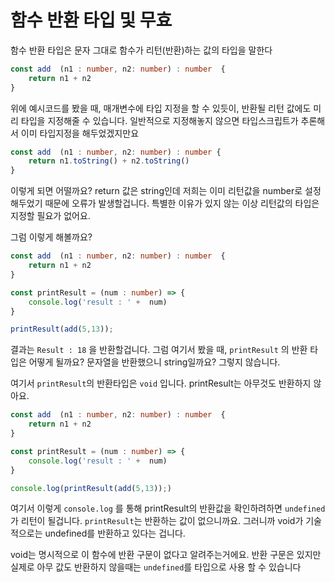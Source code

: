 # 함수 반환 타입 및 무효

함수 반환 타입은 문자 그대로 함수가 리턴(반환)하는 값의 타입을 말한다

```ts
const add  (n1 : number, n2: number) : number  {
    return n1 + n2
}
```

위에 예시코드를 봤을 때, 매개변수에 타입 지정을 할 수 있듯이, 반환될 리턴 값에도 미리 타입을 지정해줄 수 있습니다. 일반적으로 지정해놓지 않으면 타입스크립트가 추론해서 이미 타입지정을 해두었겠지만요

```ts
const add  (n1 : number, n2: number) : number {
    return n1.toString() + n2.toString()
}
```

이렇게 되면 어떨까요? return 값은 string인데 저희는 이미 리턴값을 number로 설정해두었기 때문에 오류가 발생할겁니다.
특별한 이유가 있지 않는 이상 리턴값의 타입은 지정할 필요가 없어요.

그럼 이렇게 해볼까요?

```ts
const add  (n1 : number, n2: number) : number  {
    return n1 + n2
}

const printResult = (num : number) => {
    console.log('result : ' +  num)
}

printResult(add(5,13));

```

결과는 `Result : 18` 을 반환할겁니다. 그럼 여기서 봤을 때, `printResult` 의 반환 타입은 어떻게 될까요? 문자열을 반환했으니 string일까요? 그렇지 않습니다.

여기서 `printResult`의 반환타입은 `void` 입니다.
printResult는 아무것도 반환하지 않아요.

```ts
const add  (n1 : number, n2: number) : number  {
    return n1 + n2
}

const printResult = (num : number) => {
    console.log('result : ' +  num)
}

console.log(printResult(add(5,13));)

```

여기서 이렇게 `console.log` 를 통해 printResult의 반환값을 확인하려하면 `undefined`가 리턴이 될겁니다. `printResult`는 반환하는 값이 없으니까요. 그러니까 void가 기술적으로는 undefined를 반환하고 있다는 겁니다.

void는 명시적으로 이 함수에 반환 구문이 없다고 알려주는거에요.
반환 구문은 있지만 실제로 아무 값도 반환하지 않을때는 `undefined`를 타입으로 사용 할 수 있습니다
